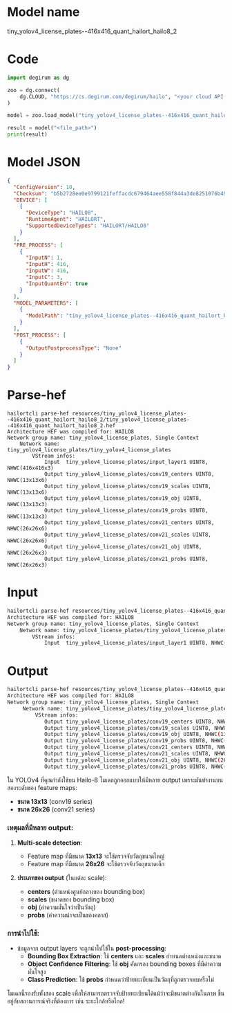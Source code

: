 # Model name
tiny_yolov4_license_plates--416x416_quant_hailort_hailo8_2

# Code
```python
import degirum as dg

zoo = dg.connect(
    dg.CLOUD, "https://cs.degirum.com/degirum/hailo", "<your cloud API access token>"
)

model = zoo.load_model("tiny_yolov4_license_plates--416x416_quant_hailort_hailo8_2")

result = model("<file_path>")
print(result)
```

# Model JSON
```JSON
{
  "ConfigVersion": 10,
  "Checksum": "b5b2728ee0e9799121feffacdc679464aee558f844a3de8251076b4924faf37a",
  "DEVICE": [
    {
      "DeviceType": "HAILO8",
      "RuntimeAgent": "HAILORT",
      "SupportedDeviceTypes": "HAILORT/HAILO8"
    }
  ],
  "PRE_PROCESS": [
    {
      "InputN": 1,
      "InputH": 416,
      "InputW": 416,
      "InputC": 3,
      "InputQuantEn": true
    }
  ],
  "MODEL_PARAMETERS": [
    {
      "ModelPath": "tiny_yolov4_license_plates--416x416_quant_hailort_hailo8_2.hef"
    }
  ],
  "POST_PROCESS": [
    {
      "OutputPostprocessType": "None"
    }
  ]
}
```

# Parse-hef
```terminal
hailortcli parse-hef resources/tiny_yolov4_license_plates--416x416_quant_hailort_hailo8_2/tiny_yolov4_license_plates--416x416_quant_hailort_hailo8_2.hef
Architecture HEF was compiled for: HAILO8
Network group name: tiny_yolov4_license_plates, Single Context
    Network name: tiny_yolov4_license_plates/tiny_yolov4_license_plates
        VStream infos:
            Input  tiny_yolov4_license_plates/input_layer1 UINT8, NHWC(416x416x3)
            Output tiny_yolov4_license_plates/conv19_centers UINT8, NHWC(13x13x6)
            Output tiny_yolov4_license_plates/conv19_scales UINT8, NHWC(13x13x6)
            Output tiny_yolov4_license_plates/conv19_obj UINT8, NHWC(13x13x3)
            Output tiny_yolov4_license_plates/conv19_probs UINT8, NHWC(13x13x3)
            Output tiny_yolov4_license_plates/conv21_centers UINT8, NHWC(26x26x6)
            Output tiny_yolov4_license_plates/conv21_scales UINT8, NHWC(26x26x6)
            Output tiny_yolov4_license_plates/conv21_obj UINT8, NHWC(26x26x3)
            Output tiny_yolov4_license_plates/conv21_probs UINT8, NHWC(26x26x3)
```

# Input
```bash
hailortcli parse-hef resources/tiny_yolov4_license_plates--416x416_quant_hailort_hailo8_2/tiny_yolov4_license_plates--416x416_quant_hailort_hailo8_2.hef
Architecture HEF was compiled for: HAILO8
Network group name: tiny_yolov4_license_plates, Single Context
    Network name: tiny_yolov4_license_plates/tiny_yolov4_license_plates
        VStream infos:
            Input  tiny_yolov4_license_plates/input_layer1 UINT8, NHWC(416x416x3)
```
# Output
```bash
hailortcli parse-hef resources/tiny_yolov4_license_plates--416x416_quant_hailort_hailo8_2/tiny_yolov4_license_plates--416x416_quant_hailort_hailo8_2.hef
Architecture HEF was compiled for: HAILO8
Network group name: tiny_yolov4_license_plates, Single Context
     Network name: tiny_yolov4_license_plates/tiny_yolov4_license_plates
         VStream infos:
            Output tiny_yolov4_license_plates/conv19_centers UINT8, NHWC(13x13x6)
            Output tiny_yolov4_license_plates/conv19_scales UINT8, NHWC(13x13x6)
            Output tiny_yolov4_license_plates/conv19_obj UINT8, NHWC(13x13x3)
            Output tiny_yolov4_license_plates/conv19_probs UINT8, NHWC(13x13x3)
            Output tiny_yolov4_license_plates/conv21_centers UINT8, NHWC(26x26x6)
            Output tiny_yolov4_license_plates/conv21_scales UINT8, NHWC(26x26x6)
            Output tiny_yolov4_license_plates/conv21_obj UINT8, NHWC(26x26x3)
            Output tiny_yolov4_license_plates/conv21_probs UINT8, NHWC(26x26x3)
```
ใน YOLOv4 ที่คุณกำลังใช้บน Hailo-8 โมเดลถูกออกแบบให้มีหลาย output เพราะมันทำงานบนสองระดับของ feature maps:  
- **ขนาด 13x13** (conv19 series)  
- **ขนาด 26x26** (conv21 series)  

### **เหตุผลที่มีหลาย output:**  
1. **Multi-scale detection**:  
   - Feature map ที่มีขนาด **13x13** จะใช้ตรวจจับวัตถุขนาดใหญ่  
   - Feature map ที่มีขนาด **26x26** จะใช้ตรวจจับวัตถุขนาดเล็ก  

2. **ประเภทของ output** (ในแต่ละ scale):
   - **centers** (ตำแหน่งศูนย์กลางของ bounding box)  
   - **scales** (ขนาดของ bounding box)  
   - **obj** (ค่าความมั่นใจว่าเป็นวัตถุ)  
   - **probs** (ค่าความน่าจะเป็นของคลาส)  

### **การนำไปใช้:**  
- ข้อมูลจาก output layers จะถูกนำไปใช้ใน **post-processing**:
  - **Bounding Box Extraction**: ใช้ **centers** และ **scales** กำหนดตำแหน่งและขนาด  
  - **Object Confidence Filtering**: ใช้ **obj** คัดกรอง bounding boxes ที่มีค่าความมั่นใจสูง  
  - **Class Prediction**: ใช้ **probs** กำหนดว่าป้ายทะเบียนเป็นวัตถุที่ถูกตรวจพบหรือไม่  

โมเดลนี้รองรับทั้งสอง scale เพื่อให้สามารถตรวจจับป้ายทะเบียนได้แม้ว่าจะมีขนาดต่างกันในภาพ ขึ้นอยู่กับสถานการณ์จริงที่ต้องการ เช่น ระยะใกล้หรือไกล!  



